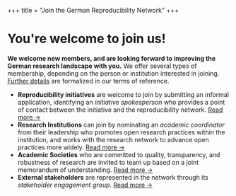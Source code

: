 +++
title = "Join the German Reproducibility Network"
+++

# You're welcome to join us!

**We welcome new members, and are looking forward to improving the German research landscape with you.** We offer several types of membership, depending on the person or institution interested in joining. [Further details](/terms/annex/2-membership) are formalized in our terms of reference.

* **Reproducibility initiatives** are welcome to join by submitting an informal application, identifying an _initiative spokesperson_ who provides a point of contact between the initiative and the reproducibility network. [Read more &rarr;](/terms/annex/2-membership#how-can-reproducibility-initiatives-join-the-grn)
* **Research Institutions** can join by nominating an _academic coordinator_ from their leadership who promotes open research practices within the institution, and works with the research network to advance open practices more widely. [Read more &rarr;](/terms/annex/2-membership#how-can-research-research-institutions-join-the-grn)
* **Academic Societies** who are committed to quality, transparency, and robustness of research are invited to team up based on a joint memorandum of understanding. [Read more &rarr;](/terms/annex/2-membership#how-can-academic-societies-join-the-grn)
* **External stakeholders** are represented in the network through its _stakeholder engagement group_. [Read more &rarr;](/terms/annex/2-membership#how-can-stakeholders-join-the-engagement-group-of-the-grn)
